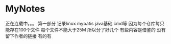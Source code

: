 # MyNotes
正在连载中。。。
第一部分
记录linux mybatis java基础
cmd等
因为每个仓库每只能存在100个文件 每个文件不能大于25M 所以分了好几个
有些内容是借鉴的  没有留下作者的链接  有的有
